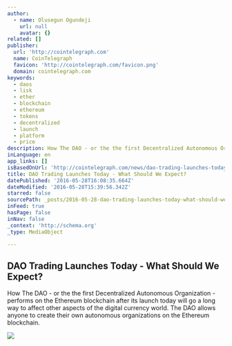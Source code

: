 ```yaml
---
author:
  - name: Olusegun Ogundeji
    url: null
    avatar: {}
related: []
publisher:
  url: 'http://cointelegraph.com'
  name: CoinTelegraph
  favicon: 'http://cointelegraph.com/favicon.png'
  domain: cointelegraph.com
keywords:
  - daos
  - lisk
  - ether
  - blockchain
  - ethereum
  - tokens
  - decentralized
  - launch
  - platform
  - price
description: How The DAO - or the the first Decentralized Autonomous Organization - performs on the Ethereum blockchain after its launch today will go a long way to affect other aspects of the digital currency world. The DAO allows anyone to create their own autonomous organizations on the Ethereum blockchain.
inLanguage: en
app_links: []
isBasedOnUrl: 'http://cointelegraph.com/news/dao-trading-launches-today-what-should-we-expect'
title: DAO Trading Launches Today - What Should We Expect?
datePublished: '2016-05-28T16:08:35.664Z'
dateModified: '2016-05-28T15:39:56.342Z'
starred: false
sourcePath: _posts/2016-05-28-dao-trading-launches-today-what-should-we-expect.md
inFeed: true
hasPage: false
inNav: false
_context: 'http://schema.org'
_type: MediaObject

---
```

<article style=""><h1>DAO Trading Launches Today - What Should We Expect?</h1><p>How The DAO - or the the first Decentralized Autonomous Organization - performs on the Ethereum blockchain after its launch today will go a long way to affect other aspects of the digital currency world. The DAO allows anyone to create their own autonomous organizations on the Ethereum blockchain.</p><img src="http://cointelegraph.com/images/725_aHR0cDovL2NvaW50ZWxlZ3JhcGguY29tL3N0b3JhZ2UvdXBsb2Fkcy92aWV3L2JjOGFjZWJjZTRkZDZmM2FhMTUzYjkxYTYwYzIzMWU2LmpwZw==.jpg" /></article>